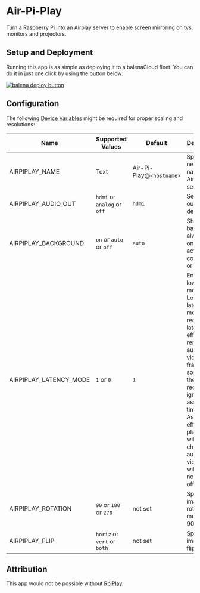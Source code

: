 # Air-Pi-Play

Turn a Raspberry Pi into an Airplay server to enable screen mirroring on tvs, monitors and projectors.


## Setup and Deployment

Running this app is as simple as deploying it to a balenaCloud fleet. You can do it in just one click by using the button below:

[![balena deploy button](https://www.balena.io/deploy.svg)](https://dashboard.balena-cloud.com/deploy?repoUrl=https://github.com/rahul-thakoor/air-pi-play)


## Configuration

The following [Device Variables](https://www.balena.io/docs/learn/manage/variables/#variables) might be required for proper scaling and resolutions:

|  Name | Supported Values  | Default  | Description
|---|---|--- |---
|  AIRPIPLAY_NAME |  Text |  Air-Pi-Play@`<hostname>` |  Specify the network name of the AirPlay server
|  AIRPIPLAY_AUDIO_OUT |`hdmi` or `analog` or `off`  | `hdmi` | Set audio output device
| AIRPIPLAY_BACKGROUND  | `on` or `auto` or `off`  |  `auto`  | Show black background always, only during active connection, or never |
AIRPIPLAY_LATENCY_MODE | `1` or `0` | `1` |  Enables low-latency mode. Low-latency mode reduces latency by effectively rendering audio and video frames as soon as they are received, ignoring the associated timestamps. As a side effect, playback will be choppy and audio-video sync will be noticably off |
AIRPIPLAY_ROTATION | `90` or `180` or `270` | not set | Specify image rotation in multiples of 90 degrees |
AIRPIPLAY_FLIP | `horiz` or `vert` or `both` | not set | Specify image flipping

## Attribution

This app would not be possible without [RpiPlay](https://github.com/FD-/RPiPlay).